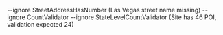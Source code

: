 --ignore StreetAddressHasNumber (Las Vegas street name missing)
--ignore CountValidator --ignore StateLevelCountValidator (Site has 46 POI, validation expected 24)
